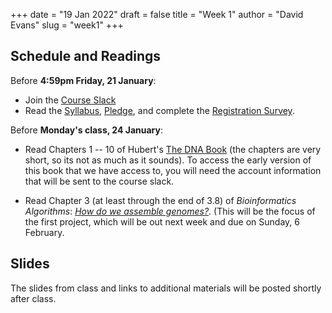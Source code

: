 +++
date = "19 Jan 2022"
draft = false
title = "Week 1"
author = "David Evans"
slug = "week1"
+++

## Schedule and Readings

Before **4:59pm Friday, 21 January**: 

- Join the [Course Slack](https://computingbiology.slack.com/)
- Read the [Syllabus](/syllabus/),
[Pledge](/pledge/), and complete the [Registration Survey](/survey).

Before **Monday's class, 24 January**:

- Read Chapters 1 -- 10 of Hubert's [The DNA
  Book](https://berthub.eu/dna-book/toc-real/) (the chapters are very
  short, so its not as much as it sounds). To access the early version
  of this book that we have access to, you will need the account
  information that will be sent to the course slack.

- Read Chapter 3 (at least through the end of 3.8) of _Bioinformatics
Algorithms_: [_How do we assemble genomes?_](//www.bioinformaticsalgorithms.org/bioinformatics-chapter-3). (This will be the focus of the first project, which will be out next week and due on Sunday, 6 February.

## Slides

The slides from class and links to additional materials will be posted
shortly after class.